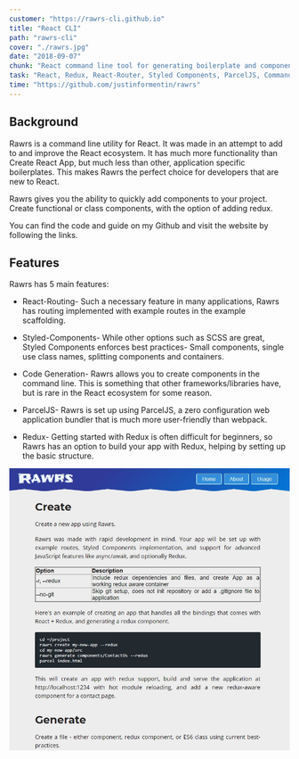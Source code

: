 ```yaml
---
customer: "https://rawrs-cli.github.io"
title: "React CLI"
path: "rawrs-cli"
cover: "./rawrs.jpg"
date: "2018-09-07"
chunk: "React command line tool for generating boilerplate and components"
task: "React, Redux, React-Router, Styled Components, ParcelJS, Commander"
time: "https://github.com/justinformentin/rawrs"
---
```

## Background
Rawrs is a command line utility for React. It was made in an attempt to add to and improve the React ecosystem. It has much more functionality than Create React App, but much less than other, application specific boilerplates. This makes Rawrs the perfect choice for developers that are new to React.

Rawrs gives you the ability to quickly add components to your project. Create functional or class components, with the option of adding redux.

You can find the code and guide on my Github and visit the website by following the links.

## Features
Rawrs has 5 main features:

- React-Routing- Such a necessary feature in many applications, Rawrs has routing implemented with example routes in the example scaffolding.

- Styled-Components- While other options such as SCSS are great, Styled Components enforces best practices- Small components, single use class names, splitting components and containers.

- Code Generation- Rawrs allows you to create components in the command line. This is something that other frameworks/libraries have, but is rare in the React ecosystem for some reason.

- ParcelJS- Rawrs is set up using ParcelJS, a zero configuration web application bundler that is much more user-friendly than webpack.

- Redux- Getting started with Redux is often difficult for beginners, so Rawrs has an option to build your app with Redux, helping by setting up the basic structure.

![](./rawrs.jpg)